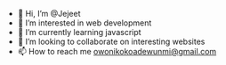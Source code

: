 - 👋 Hi, I’m @Jejeet
- 👀 I’m interested in web development
- 🌱 I’m currently learning javascript
- 💞️ I’m looking to collaborate on interesting websites
- 📫 How to reach me owonikokoadewunmi@gmail.com

<!---
Jejeet/Jejeet is a ✨ special ✨ repository because its `README.md` (this file) appears on your GitHub profile.
You can click the Preview link to take a look at your changes.
--->
